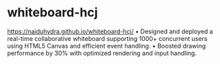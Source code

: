 # whiteboard-hcj
https://naiduhydra.github.io/whiteboard-hcj/
• Designed and deployed a real-time collaborative whiteboard supporting 1000+ concurrent users using HTML5 Canvas 
and efficient event handling.
• Boosted drawing performance by 30% with optimized rendering and input handling.
